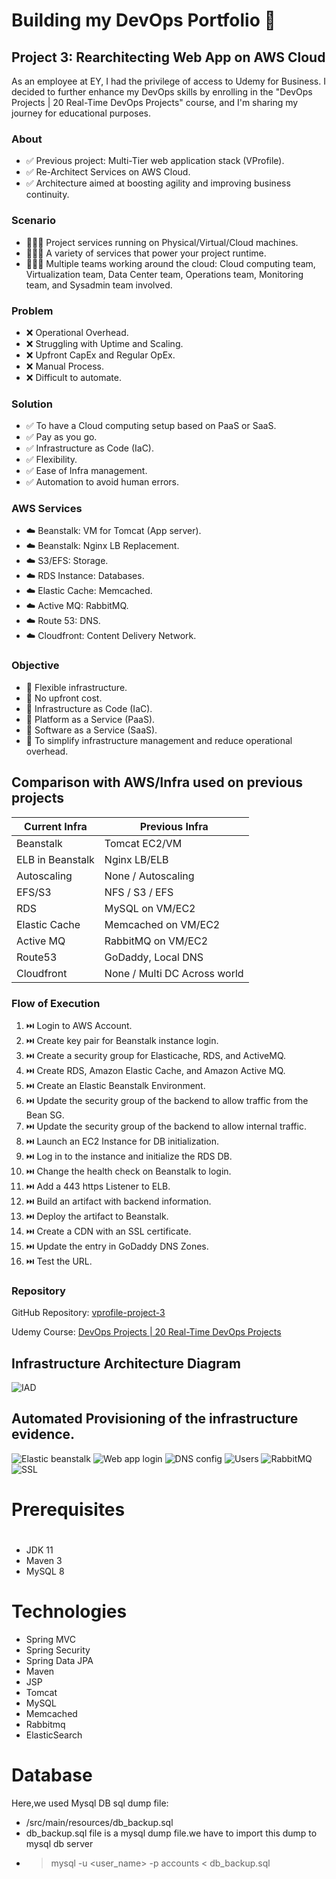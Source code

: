 # Building my DevOps Portfolio 🚀

## Project 3: Rearchitecting Web App on AWS Cloud

As an employee at EY, I had the privilege of access to Udemy for Business. I decided to further enhance my DevOps skills by enrolling in the "DevOps Projects | 20 Real-Time DevOps Projects" course, and I'm sharing my journey for educational purposes.

### About

- ✅ Previous project: Multi-Tier web application stack (VProfile).
- ✅ Re-Architect Services on AWS Cloud.
- ✅ Architecture aimed at boosting agility and improving business continuity.

### Scenario

- 👩🏽‍💻 Project services running on Physical/Virtual/Cloud machines.
- 👩🏽‍💻 A variety of services that power your project runtime.
- 👩🏽‍💻 Multiple teams working around the cloud: Cloud computing team, Virtualization team, Data Center team, Operations team, Monitoring team, and Sysadmin team involved.

### Problem

- ❌ Operational Overhead.
- ❌ Struggling with Uptime and Scaling.
- ❌ Upfront CapEx and Regular OpEx.
- ❌ Manual Process.
- ❌ Difficult to automate.

### Solution

- ✅ To have a Cloud computing setup based on PaaS or SaaS.
- ✅ Pay as you go.
- ✅ Infrastructure as Code (IaC).
- ✅ Flexibility.
- ✅ Ease of Infra management.
- ✅ Automation to avoid human errors.

### AWS Services

- ☁️ Beanstalk: VM for Tomcat (App server).
- ☁️ Beanstalk: Nginx LB Replacement.
- ☁️ S3/EFS: Storage.
- ☁️ RDS Instance: Databases.
- ☁️ Elastic Cache: Memcached.
- ☁️ Active MQ: RabbitMQ.
- ☁️ Route 53: DNS.
- ☁️ Cloudfront: Content Delivery Network.

### Objective

- 🎯 Flexible infrastructure.
- 🎯 No upfront cost.
- 🎯 Infrastructure as Code (IaC).
- 🎯 Platform as a Service (PaaS).
- 🎯 Software as a Service (SaaS).
- 🎯 To simplify infrastructure management and reduce operational overhead.

## Comparison with AWS/Infra used on previous projects

| Current Infra   | Previous Infra  |
|-----------------|-----------------|
| Beanstalk       | Tomcat EC2/VM   |
| ELB in Beanstalk| Nginx LB/ELB    |
| Autoscaling     | None / Autoscaling |
| EFS/S3          | NFS / S3 / EFS  |
| RDS             | MySQL on VM/EC2 |
| Elastic Cache   | Memcached on VM/EC2 |
| Active MQ       | RabbitMQ on VM/EC2 |
| Route53         | GoDaddy, Local DNS |
| Cloudfront      | None / Multi DC Across world |


### Flow of Execution

1. ⏭️ Login to AWS Account.
2. ⏭️ Create key pair for Beanstalk instance login.
3. ⏭️ Create a security group for Elasticache, RDS, and ActiveMQ.
4. ⏭️ Create RDS, Amazon Elastic Cache, and Amazon Active MQ.
5. ⏭️ Create an Elastic Beanstalk Environment.
6. ⏭️ Update the security group of the backend to allow traffic from the Bean SG.
7. ⏭️ Update the security group of the backend to allow internal traffic.
8. ⏭️ Launch an EC2 Instance for DB initialization.
9. ⏭️ Log in to the instance and initialize the RDS DB.
10. ⏭️ Change the health check on Beanstalk to login.
11. ⏭️ Add a 443 https Listener to ELB.
12. ⏭️ Build an artifact with backend information.
13. ⏭️ Deploy the artifact to Beanstalk.
14. ⏭️ Create a CDN with an SSL certificate.
15. ⏭️ Update the entry in GoDaddy DNS Zones.
16. ⏭️ Test the URL.

### Repository

GitHub Repository: [vprofile-project-3](https://github.com/jeraldinnemg/vprofile-project-3)

Udemy Course: [DevOps Projects | 20 Real-Time DevOps Projects](https://www.udemy.com/course/devopsprojects/)


## Infrastructure Architecture Diagram
![IAD](images/AWS-Project3-Diagram.drawio.png)

## Automated Provisioning of the infrastructure evidence.
![Elastic beanstalk](images/elasticbean-app.png)
![Web app login](images/vprofileapp.png)
![DNS config](images/hostgator-dns.png)
![Users](images/users.png)
![RabbitMQ](images/rabbit.png)
![SSL](images/secureConnection.png)

# Prerequisites
#
- JDK 11 
- Maven 3 
- MySQL 8

# Technologies 
- Spring MVC
- Spring Security
- Spring Data JPA
- Maven
- JSP
- Tomcat
- MySQL
- Memcached
- Rabbitmq
- ElasticSearch
# Database
Here,we used Mysql DB 
sql dump file:
- /src/main/resources/db_backup.sql
- db_backup.sql file is a mysql dump file.we have to import this dump to mysql db server
- > mysql -u <user_name> -p accounts < db_backup.sql


